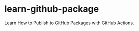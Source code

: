 
# learn-github-package

Learn How to Publish to GitHub Packages with GitHub Actions.

<!-- test -->
<!-- test -->
<!-- test -->